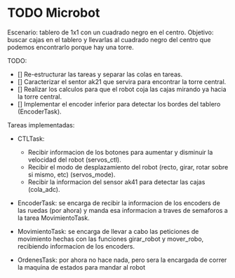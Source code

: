 # TODO Microbot

Escenario: tablero de 1x1 con un cuadrado negro en el centro.
Objetivo: buscar cajas en el tablero y llevarlas al cuadrado negro del centro que podemos encontrarlo porque hay una torre.

TODO:
- [] Re-estructurar las tareas y separar las colas en tareas.
- [] Caracterizar el sentor ak21 que servira para encontrar la torre central.
- [] Realizar los calculos para que el robot coja las cajas mirando ya hacia la torre central.
- [] Implementar el encoder inferior para detectar los bordes del tablero (EncoderTask).


Tareas implementadas:
* CTLTask: 
  * Recibir informacion de los botones para aumentar y disminuir la velocidad del robot (servos_ctl).
  * Recibir el modo de desplazamiento del robot (recto, girar, rotar sobre si mismo, etc) (servos_mode).
  * Recibir la informacion del sensor ak41 para detectar las cajas (cola_adc).

* EncoderTask: se encarga de recibir la informacion de los encoders de las ruedas (por ahora) y manda esa informacion a traves de semaforos a la tarea MovimientoTask.

* MovimientoTask: se encarga de llevar a cabo las peticiones de movimiento hechas con las funciones girar_robot y mover_robo, recibiendo informacion de los encoders.

* OrdenesTask: por ahora no hace nada, pero sera la encargada de correr la maquina de estados para mandar al robot
